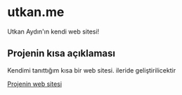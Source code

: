 # utkan.me

Utkan Aydın'ın kendi web sitesi!

## Projenin kısa açıklaması

Kendimi tanıttığım kısa bir web sitesi.
ileride geliştirilicektir

[Projenin web sitesi](http://utkan.me)
